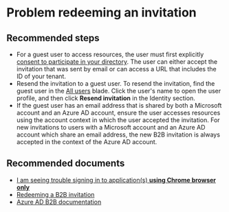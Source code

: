 <properties
    pageTitle="Problem redeeming an invitation"
    description="Problem redeeming an invitation"
    service="microsoft.aad"
    resource="Microsoft_AAD_IAM"
    authors="marialai"
    ms.author="marwa"
    displayOrder=""
    selfHelpType="generic"
    supportTopicIds="32615429"
    resourceTags=""
    productPesIds="16578"
    cloudEnvironments="public"
    	articleId="1f52c6d5-cfce-4d14-8b87-c1023bac3bea"
/>

# Problem redeeming an invitation

## **Recommended steps**

* For a guest user to access resources, the user must first explicitly [consent to participate in your directory](https://docs.microsoft.com/azure/active-directory/b2b/redemption-experience). The user can either accept the invitation that was sent by email or can access a URL that includes the ID of your tenant.
* Resend the invitation to a guest user. To resend the invitation, find the guest user in the [All users](https://portal.azure.com/#blade/Microsoft_AAD_IAM/UsersManagementMenuBlade/AllUsers) blade.  Click the user's name to open the user profile, and then click **Resend invitation** in the Identity section.
* If the guest user has an email address that is shared by both a Microsoft account and an Azure AD account, ensure the user accesses resources using the account context in which the user accepted the invitation. For new invitations to users with a Microsoft account and an Azure AD account which share an email address, the new B2B invitation is always accepted in the context of the Azure AD account.

## **Recommended documents**

* [I am seeing trouble signing in to application(s) **using Chrome browser only**](https://docs.microsoft.com/office365/troubleshoot/miscellaneous/chrome-behavior-affects-applications)
* [Redeeming a B2B invitation](https://docs.microsoft.com/azure/active-directory/b2b/redemption-experience)<br>
* [Azure AD B2B documentation](https://docs.microsoft.com/azure/active-directory/b2b/)
